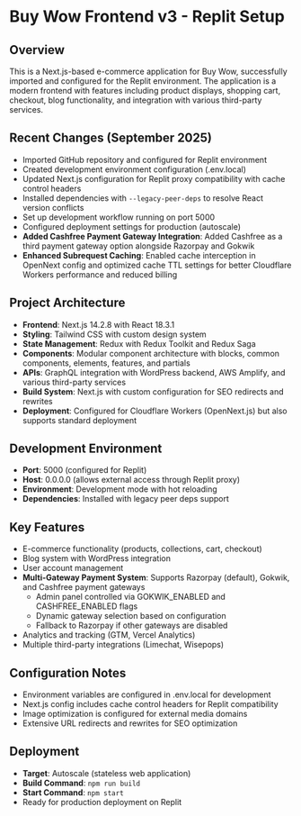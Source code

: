 # Buy Wow Frontend v3 - Replit Setup

## Overview
This is a Next.js-based e-commerce application for Buy Wow, successfully imported and configured for the Replit environment. The application is a modern frontend with features including product displays, shopping cart, checkout, blog functionality, and integration with various third-party services.

## Recent Changes (September 2025)
- Imported GitHub repository and configured for Replit environment
- Created development environment configuration (.env.local)
- Updated Next.js configuration for Replit proxy compatibility with cache control headers
- Installed dependencies with `--legacy-peer-deps` to resolve React version conflicts
- Set up development workflow running on port 5000
- Configured deployment settings for production (autoscale)
- **Added Cashfree Payment Gateway Integration**: Added Cashfree as a third payment gateway option alongside Razorpay and Gokwik
- **Enhanced Subrequest Caching**: Enabled cache interception in OpenNext config and optimized cache TTL settings for better Cloudflare Workers performance and reduced billing

## Project Architecture
- **Frontend**: Next.js 14.2.8 with React 18.3.1
- **Styling**: Tailwind CSS with custom design system
- **State Management**: Redux with Redux Toolkit and Redux Saga
- **Components**: Modular component architecture with blocks, common components, elements, features, and partials
- **APIs**: GraphQL integration with WordPress backend, AWS Amplify, and various third-party services
- **Build System**: Next.js with custom configuration for SEO redirects and rewrites
- **Deployment**: Configured for Cloudflare Workers (OpenNext.js) but also supports standard deployment

## Development Environment
- **Port**: 5000 (configured for Replit)
- **Host**: 0.0.0.0 (allows external access through Replit proxy)
- **Environment**: Development mode with hot reloading
- **Dependencies**: Installed with legacy peer deps support

## Key Features
- E-commerce functionality (products, collections, cart, checkout)
- Blog system with WordPress integration
- User account management
- **Multi-Gateway Payment System**: Supports Razorpay (default), Gokwik, and Cashfree payment gateways
  - Admin panel controlled via GOKWIK_ENABLED and CASHFREE_ENABLED flags
  - Dynamic gateway selection based on configuration
  - Fallback to Razorpay if other gateways are disabled
- Analytics and tracking (GTM, Vercel Analytics)
- Multiple third-party integrations (Limechat, Wisepops)

## Configuration Notes
- Environment variables are configured in .env.local for development
- Next.js config includes cache control headers for Replit compatibility
- Image optimization is configured for external media domains
- Extensive URL redirects and rewrites for SEO optimization

## Deployment
- **Target**: Autoscale (stateless web application)
- **Build Command**: `npm run build`
- **Start Command**: `npm start`
- Ready for production deployment on Replit